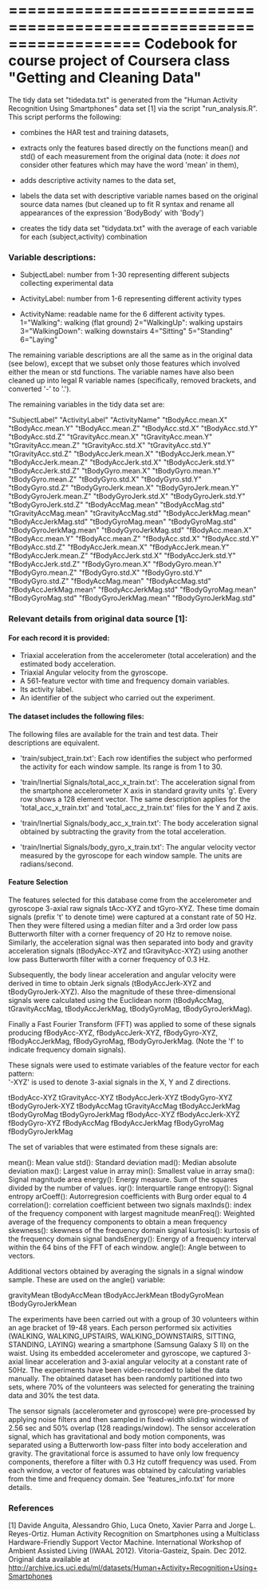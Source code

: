 ==================================================================
Codebook for course project of Coursera class "Getting and Cleaning Data"
==================================================================

The tidy data set "tidedata.txt" is generated from the "Human Activity Recognition Using Smartphones" data set [1] via the script "run\_analysis.R". This script performs the following:
- combines the HAR test and training datasets, 

- extracts only the features based directly on the functions mean() and std() of each measurement from the original data (note: it _does not_ consider other features which may have the word 'mean' in them),

- adds descriptive activity names to the data set, 

- labels the data set with descriptive variable names based on the original source data names (but cleaned up to fit R syntax and rename all appearances of the expression 'BodyBody' with 'Body')

- creates the tidy data set "tidydata.txt" with the average of each variable for each (subject,activity) combination


### Variable descriptions:

- SubjectLabel: number from 1-30 representing different subjects collecting experimental data

- ActivityLabel: number from 1-6 representing different activity types

- ActivityName: readable name for the 6 different activity types. 
1="Walking": walking (flat ground) 
2="WalkingUp": walking upstairs
3="WalkingDown": walking downstairs 
4="Sitting"
5="Standing"
6="Laying"

The remaining variable descriptions are all the same as in the original data (see below), except that we subset only those features which involved either the mean or std functions. The variable names have also been cleaned up into legal R variable names (specifically, removed brackets, and converted '-' to '.').

The remaining variables in the tidy data set are:

"SubjectLabel"
"ActivityLabel"
"ActivityName"
"tBodyAcc.mean.X"
"tBodyAcc.mean.Y"
"tBodyAcc.mean.Z"
"tBodyAcc.std.X"
"tBodyAcc.std.Y"
"tBodyAcc.std.Z"
"tGravityAcc.mean.X"
"tGravityAcc.mean.Y"
"tGravityAcc.mean.Z"
"tGravityAcc.std.X"
"tGravityAcc.std.Y"
"tGravityAcc.std.Z"
"tBodyAccJerk.mean.X"
"tBodyAccJerk.mean.Y"
"tBodyAccJerk.mean.Z"
"tBodyAccJerk.std.X"
"tBodyAccJerk.std.Y"
"tBodyAccJerk.std.Z"
"tBodyGyro.mean.X"
"tBodyGyro.mean.Y"
"tBodyGyro.mean.Z"
"tBodyGyro.std.X"
"tBodyGyro.std.Y"
"tBodyGyro.std.Z"
"tBodyGyroJerk.mean.X"
"tBodyGyroJerk.mean.Y"
"tBodyGyroJerk.mean.Z"
"tBodyGyroJerk.std.X"
"tBodyGyroJerk.std.Y"
"tBodyGyroJerk.std.Z"
"tBodyAccMag.mean"
"tBodyAccMag.std"
"tGravityAccMag.mean"
"tGravityAccMag.std"
"tBodyAccJerkMag.mean"
"tBodyAccJerkMag.std"
"tBodyGyroMag.mean"
"tBodyGyroMag.std"
"tBodyGyroJerkMag.mean"
"tBodyGyroJerkMag.std"
"fBodyAcc.mean.X"
"fBodyAcc.mean.Y"
"fBodyAcc.mean.Z"
"fBodyAcc.std.X"
"fBodyAcc.std.Y"
"fBodyAcc.std.Z"
"fBodyAccJerk.mean.X"
"fBodyAccJerk.mean.Y"
"fBodyAccJerk.mean.Z"
"fBodyAccJerk.std.X"
"fBodyAccJerk.std.Y"
"fBodyAccJerk.std.Z"
"fBodyGyro.mean.X"
"fBodyGyro.mean.Y"
"fBodyGyro.mean.Z"
"fBodyGyro.std.X"
"fBodyGyro.std.Y"
"fBodyGyro.std.Z"
"fBodyAccMag.mean"
"fBodyAccMag.std"
"fBodyAccJerkMag.mean"
"fBodyAccJerkMag.std"
"fBodyGyroMag.mean"
"fBodyGyroMag.std"
"fBodyGyroJerkMag.mean"
"fBodyGyroJerkMag.std"

### Relevant details from original data source [1]:

#### For each record it is provided:

- Triaxial acceleration from the accelerometer (total acceleration) and the estimated body acceleration.
- Triaxial Angular velocity from the gyroscope. 
- A 561-feature vector with time and frequency domain variables. 
- Its activity label. 
- An identifier of the subject who carried out the experiment.

#### The dataset includes the following files:

The following files are available for the train and test data. Their descriptions are equivalent. 

- 'train/subject_train.txt': Each row identifies the subject who performed the activity for each window sample. Its range is from 1 to 30. 

- 'train/Inertial Signals/total_acc_x_train.txt': The acceleration signal from the smartphone accelerometer X axis in standard gravity units 'g'. Every row shows a 128 element vector. The same description applies for the 'total_acc_x_train.txt' and 'total_acc_z_train.txt' files for the Y and Z axis. 

- 'train/Inertial Signals/body_acc_x_train.txt': The body acceleration signal obtained by subtracting the gravity from the total acceleration. 

- 'train/Inertial Signals/body_gyro_x_train.txt': The angular velocity vector measured by the gyroscope for each window sample. The units are radians/second. 

#### Feature Selection 

The features selected for this database come from the accelerometer and gyroscope 3-axial raw signals tAcc-XYZ and tGyro-XYZ. These time domain signals (prefix 't' to denote time) were captured at a constant rate of 50 Hz. Then they were filtered using a median filter and a 3rd order low pass Butterworth filter with a corner frequency of 20 Hz to remove noise. Similarly, the acceleration signal was then separated into body and gravity acceleration signals (tBodyAcc-XYZ and tGravityAcc-XYZ) using another low pass Butterworth filter with a corner frequency of 0.3 Hz. 

Subsequently, the body linear acceleration and angular velocity were derived in time to obtain Jerk signals (tBodyAccJerk-XYZ and tBodyGyroJerk-XYZ). Also the magnitude of these three-dimensional signals were calculated using the Euclidean norm (tBodyAccMag, tGravityAccMag, tBodyAccJerkMag, tBodyGyroMag, tBodyGyroJerkMag). 

Finally a Fast Fourier Transform (FFT) was applied to some of these signals producing fBodyAcc-XYZ, fBodyAccJerk-XYZ, fBodyGyro-XYZ, fBodyAccJerkMag, fBodyGyroMag, fBodyGyroJerkMag. (Note the 'f' to indicate frequency domain signals). 

These signals were used to estimate variables of the feature vector for each pattern:  
'-XYZ' is used to denote 3-axial signals in the X, Y and Z directions.

tBodyAcc-XYZ
tGravityAcc-XYZ
tBodyAccJerk-XYZ
tBodyGyro-XYZ
tBodyGyroJerk-XYZ
tBodyAccMag
tGravityAccMag
tBodyAccJerkMag
tBodyGyroMag
tBodyGyroJerkMag
fBodyAcc-XYZ
fBodyAccJerk-XYZ
fBodyGyro-XYZ
fBodyAccMag
fBodyAccJerkMag
fBodyGyroMag
fBodyGyroJerkMag

The set of variables that were estimated from these signals are: 

mean(): Mean value
std(): Standard deviation
mad(): Median absolute deviation 
max(): Largest value in array
min(): Smallest value in array
sma(): Signal magnitude area
energy(): Energy measure. Sum of the squares divided by the number of values. 
iqr(): Interquartile range 
entropy(): Signal entropy
arCoeff(): Autorregresion coefficients with Burg order equal to 4
correlation(): correlation coefficient between two signals
maxInds(): index of the frequency component with largest magnitude
meanFreq(): Weighted average of the frequency components to obtain a mean frequency
skewness(): skewness of the frequency domain signal 
kurtosis(): kurtosis of the frequency domain signal 
bandsEnergy(): Energy of a frequency interval within the 64 bins of the FFT of each window.
angle(): Angle between to vectors.

Additional vectors obtained by averaging the signals in a signal window sample. These are used on the angle() variable:

gravityMean
tBodyAccMean
tBodyAccJerkMean
tBodyGyroMean
tBodyGyroJerkMean

The experiments have been carried out with a group of 30 volunteers within an age bracket of 19-48 years. Each person performed six activities (WALKING, WALKING_UPSTAIRS, WALKING_DOWNSTAIRS, SITTING, STANDING, LAYING) wearing a smartphone (Samsung Galaxy S II) on the waist. Using its embedded accelerometer and gyroscope, we captured 3-axial linear acceleration and 3-axial angular velocity at a constant rate of 50Hz. The experiments have been video-recorded to label the data manually. The obtained dataset has been randomly partitioned into two sets, where 70% of the volunteers was selected for generating the training data and 30% the test data. 

The sensor signals (accelerometer and gyroscope) were pre-processed by applying noise filters and then sampled in fixed-width sliding windows of 2.56 sec and 50% overlap (128 readings/window). The sensor acceleration signal, which has gravitational and body motion components, was separated using a Butterworth low-pass filter into body acceleration and gravity. The gravitational force is assumed to have only low frequency components, therefore a filter with 0.3 Hz cutoff frequency was used. From each window, a vector of features was obtained by calculating variables from the time and frequency domain. See 'features_info.txt' for more details. 

### References
[1] Davide Anguita, Alessandro Ghio, Luca Oneto, Xavier Parra and Jorge L. Reyes-Ortiz. Human Activity Recognition on Smartphones using a Multiclass Hardware-Friendly Support Vector Machine. International Workshop of Ambient Assisted Living (IWAAL 2012). Vitoria-Gasteiz, Spain. Dec 2012. Original data available at http://archive.ics.uci.edu/ml/datasets/Human+Activity+Recognition+Using+Smartphones
